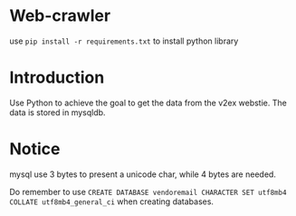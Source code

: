 # Web-crawler

use `pip install -r requirements.txt` to install python library

Introduction
==================
Use Python to achieve the goal to get the data from the v2ex webstie. The data is stored in mysqldb.

Notice
==================
mysql use 3 bytes to present a unicode char, while 4 bytes are needed. 

Do remember to use `CREATE DATABASE vendoremail CHARACTER SET utf8mb4 COLLATE utf8mb4_general_ci` when creating databases.
